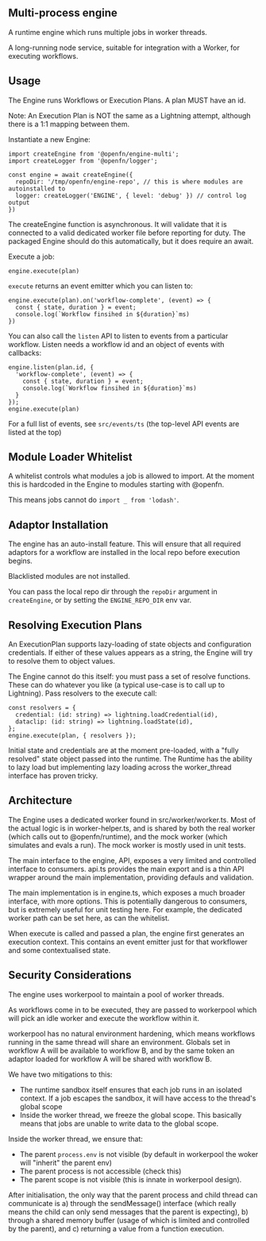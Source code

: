 ## Multi-process engine

A runtime engine which runs multiple jobs in worker threads.

A long-running node service, suitable for integration with a Worker, for executing workflows.

## Usage

The Engine runs Workflows or Execution Plans. A plan MUST have an id.

Note: An Execution Plan is NOT the same as a Lightning attempt, although there is a 1:1 mapping between them.

Instantiate a new Engine:

```
import createEngine from '@openfn/engine-multi';
import createLogger from '@openfn/logger';

const engine = await createEngine({
  repoDir: '/tmp/openfn/engine-repo', // this is where modules are autoinstalled to
  logger: createLogger('ENGINE', { level: 'debug' }) // control log output
})
```

The createEngine function is asynchronous. It will validate that it is connected to a valid dedicated worker file before reporting for duty. The packaged Engine should do this automatically, but it does require an await.

Execute a job:

```
engine.execute(plan)
```

`execute` returns an event emitter which you can listen to:

```
engine.execute(plan).on('workflow-complete', (event) => {
  const { state, duration } = event;
  console.log(`Workflow finsihed in ${duration}`ms)
})
```

You can also call the `listen` API to listen to events from a particular workflow. Listen needs a workflow id and an object of events with callbacks:

```
engine.listen(plan.id, {
  'workflow-complete', (event) => {
    const { state, duration } = event;
    console.log(`Workflow finsihed in ${duration}`ms)
  }
});
engine.execute(plan)
```

For a full list of events, see `src/events/ts` (the top-level API events are listed at the top)

## Module Loader Whitelist

A whitelist controls what modules a job is allowed to import. At the moment this is hardcoded in the Engine to modules starting with @openfn.

This means jobs cannot do `import _ from 'lodash'`.

## Adaptor Installation

The engine has an auto-install feature. This will ensure that all required adaptors for a workflow are installed in the local repo before execution begins.

Blacklisted modules are not installed.

You can pass the local repo dir through the `repoDir` argument in `createEngine`, or by setting the `ENGINE_REPO_DIR` env var.

## Resolving Execution Plans

An ExecutionPlan supports lazy-loading of state objects and configuration credentials. If either of these values appears as a string, the Engine will try to resolve them to object values.

The Engine cannot do this itself: you must pass a set of resolve functions. These can do whatever you like (a typical use-case is to call up to Lightning). Pass resolvers to the execute call:

```
const resolvers = {
  credential: (id: string) => lightning.loadCredential(id),
  dataclip: (id: string) => lightning.loadState(id),
};
engine.execute(plan, { resolvers });
```

Initial state and credentials are at the moment pre-loaded, with a "fully resolved" state object passed into the runtime. The Runtime has the ability to lazy load but implementing lazy loading across the worker_thread interface has proven tricky.

## Architecture

The Engine uses a dedicated worker found in src/worker/worker.ts. Most of the actual logic is in worker-helper.ts, and is shared by both the real worker (which calls out to @openfn/runtime), and the mock worker (which simulates and evals a run). The mock worker is mostly used in unit tests.

The main interface to the engine, API, exposes a very limited and controlled interface to consumers. api.ts provides the main export and is a thin API wrapper around the main implementation, providing defauls and validation.

The main implementation is in engine.ts, which exposes a much broader interface, with more options. This is potentially dangerous to consumers, but is extremely useful for unit testing here. For example, the dedicated worker path can be set here, as can the whitelist.

When execute is called and passed a plan, the engine first generates an execution context. This contains an event emitter just for that workflower and some contextualised state.

## Security Considerations

The engine uses workerpool to maintain a pool of worker threads.

As workflows come in to be executed, they are passed to workerpool which will pick an idle worker and execute the workflow within it.

workerpool has no natural environment hardening, which means workflows running in the same thread will share an environment. Globals set in workflow A will be available to workflow B, and by the same token an adaptor loaded for workflow A will be shared with workflow B.

We have two mitigations to this:

- The runtime sandbox itself ensures that each job runs in an isolated context. If a job escapes the sandbox, it will have access to the thread's global scope
- Inside the worker thread, we freeze the global scope. This basically means that jobs are unable to write data to the global scope.

Inside the worker thread, we ensure that:

- The parent `process.env` is not visible (by default in workerpool the woker will "inherit" the parent env)
- The parent process is not accessible (check this)
- The parent scope is not visible (this is innate in workerpool design).

After initialisation, the only way that the parent process and child thread can communicate is a) through the sendMessage() interface (which really means the child can only send messages that the parent is expecting), b) through a shared memory buffer (usage of which is limited and controlled by the parent), and c) returning a value from a function execution.

